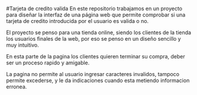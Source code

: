 #Tarjeta de credito valida
En este repositorio trabajamos en un proyecto para diseñar la interfaz de una página web que permite comprobar si una tarjeta de credito introducida por el usuario es valida o no.

El proyecto se penso para una tienda online, siendo los clientes de la tienda los usuarios finales de la web, por eso se penso en un diseño sencillo y muy intuitivo.

En esta parte de la pagina los clientes quieren terminar su compra, deber ser un proceso rapido y amigable.

La pagina no permite al usuario ingresar caracteres invalidos, tampoco permite excederse, y le da indicaciones cuando esta metiendo informacion erronea.
